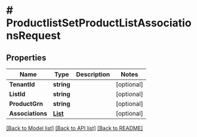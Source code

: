 # # ProductlistSetProductListAssociationsRequest


## Properties 


Name | Type | Description | Notes
------------ | ------------- | ------------- | -------------
**TenantId**| **string** |   | [optional]
**ListId**| **string** |   | [optional]
**ProductGrn**| **string** |   | [optional]
**Associations**| [**List<SetProductListAssociationsRequestAssociation>**](SetProductListAssociationsRequestAssociation.md) |   | [optional]


[[Back to Model list]](../../README.md#models) [[Back to API list]](../../README.md#endpoints) [[Back to README]](../../README.md)

